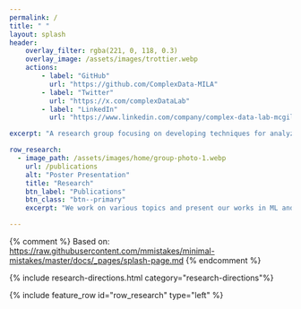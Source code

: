 ```yaml
---
permalink: /
title: " "
layout: splash
header:
    overlay_filter: rgba(221, 0, 118, 0.3)
    overlay_image: /assets/images/trottier.webp
    actions:
        - label: "GitHub"
          url: "https://github.com/ComplexData-MILA"
        - label: "Twitter"
          url: "https://x.com/complexDataLab"
        - label: "LinkedIn"
          url: "https://www.linkedin.com/company/complex-data-lab-mcgill-mila"

excerpt: "A research group focusing on developing techniques for analyzing complex data from online societies, with applications to enhance the health and safety of online spaces."

row_research:
  - image_path: /assets/images/home/group-photo-1.webp
    url: /publications
    alt: "Poster Presentation"
    title: "Research"
    btn_label: "Publications"
    btn_class: "btn--primary"
    excerpt: "We work on various topics and present our works in ML and NLP conferences and journals."

---
```

{% comment %}
Based on: <https://raw.githubusercontent.com/mmistakes/minimal-mistakes/master/docs/_pages/splash-page.md>
{% endcomment %}

{% include research-directions.html category="research-directions"%}

{% include feature_row id="row_research" type="left" %}
